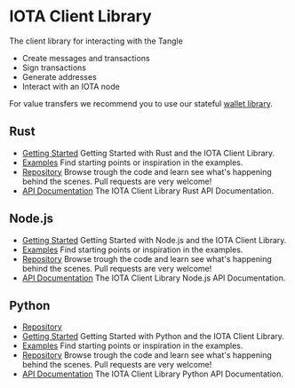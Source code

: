# IOTA Client Library

The client library for interacting with the Tangle

- Create messages and transactions
- Sign transactions
- Generate addresses
- Interact with an IOTA node

For value transfers we recommend you to use our stateful [wallet library](./wallet.md).

## Rust
- [Getting Started](https://client-lib.docs.iota.org/libraries/rust/getting_started.html)
Getting Started with Rust and the IOTA Client Library.
- [Examples](https://client-lib.docs.iota.org/libraries/rust/examples.html)
Find starting points or inspiration in the examples.
- [Repository](https://github.com/iotaledger/iota.rs)
Browse trough the code and learn see what's happening behind the scenes. Pull requests are very welcome!
- [API Documentation](https://client-lib.docs.iota.org/docs/iota/index.html)
The IOTA Client Library Rust API Documentation.



## Node.js
- [Getting Started](https://client-lib.docs.iota.org/libraries/nodejs/getting_started.html)
Getting Started with Node.js and the IOTA Client Library.
- [Examples](https://client-lib.docs.iota.org/libraries/nodejs/examples.html)
Find starting points or inspiration in the examples.
- [Repository](https://github.com/iotaledger/iota.rs)
Browse trough the code and learn see what's happening behind the scenes. Pull requests are very welcome!
- [API Documentation](https://client-lib.docs.iota.org/libraries/nodejs/api_reference.html)
The IOTA Client Library Node.js API Documentation.


## Python

- [Repository](https://github.com/iotaledger/iota.rs/tree/dev/bindings/python)
- [Getting Started](https://github.com/iotaledger/iota.rs/tree/dev/bindings/python)
Getting Started with Python and the IOTA Client Library.
- [Examples](https://github.com/iotaledger/iota.rs/tree/dev/bindings/python/examples)
Find starting points or inspiration in the examples.
- [Repository](https://github.com/iotaledger/iota.rs/tree/dev/bindings/python) Browse trough the code and learn see what's happening behind the scenes. Pull requests are very welcome!
- [API Documentation](https://github.com/iotaledger/iota.rs/tree/dev/bindings/python) The IOTA Client Library Python API Documentation.
